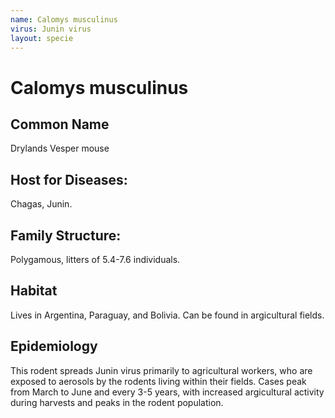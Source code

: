 ```yaml
---
name: Calomys musculinus
virus: Junin virus
layout: specie
---
```


# Calomys musculinus

## Common Name

Drylands Vesper mouse

## Host for Diseases:

Chagas, Junin.

## Family Structure:

Polygamous, litters of 5.4-7.6 individuals.

## Habitat

Lives in Argentina, Paraguay, and Bolivia. Can be found in argicultural fields.

## Epidemiology

This rodent spreads Junin virus primarily to agricultural workers, who are exposed to aerosols by the rodents living within their fields. Cases peak from March to June and every 3-5 years, with increased argicultural activity during harvests and peaks in the rodent population.
